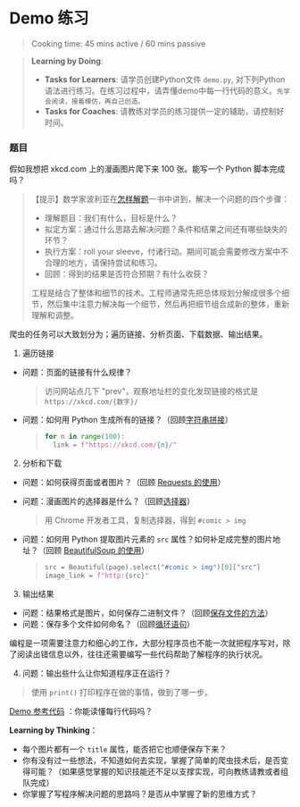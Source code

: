 # Demo 练习
> Cooking time: 45 mins active / 60 mins passive

> **Learning by Doing**:
> - **Tasks for Learners**: 请学员创建Python文件 `demo.py`, 对下列Python语法进行练习。在练习过程中，请弄懂demo中每一行代码的意义。`先学会阅读，接着模仿，再自己创造。`
> - **Tasks for Coaches**: 请教练对学员的练习提供一定的辅助，请控制好时间。

### 题目

假如我想把 xkcd.com 上的漫画图片爬下来 100 张。能写一个 Python 脚本完成吗？

> 【提示】数学家波利亚在[怎样解题](https://book.douban.com/subject/2124114/)一书中讲到，解决一个问题的四个步骤：
>
> - 理解题目：我们有什么，目标是什么？
> - 拟定方案：通过什么思路去解决问题？条件和结果之间还有哪些缺失的环节？
> - 执行方案：roll your sleeve，付诸行动。期间可能会需要修改方案中不合理的地方，请保持尝试和练习。
> - 回顾：得到的结果是否符合预期？有什么收获？
>
> 工程是结合了整体和细节的技术。工程师通常先把总体规划分解成很多个细节，然后集中注意力解决每一个细节，然后再把细节组合成新的整体，重新理解和调整。
>

爬虫的任务可以大致划分为；遍历链接、分析页面、下载数据、输出结果。

1. 遍历链接
  - 问题：页面的链接有什么规律？ 

    > 访问网站点几下 "prev"，观察地址栏的变化发现链接的格式是 `https://xkcd.com/{数字}/`
  - 问题：如何用 Python 生成所有的链接？（回顾[字符串拼接](./2.Python/5-python-syntax-advanced.md#拼接字符串)） 
    > ```python
    > for n in range(100):
    >   link = f"https://xkcd.com/{n}/"
    > ```
2. 分析和下载
  - 问题：如何获得页面或者图片？（回顾 [Requests 的使用](./2.Python/4-python-request.md#requests-的使用)）
  - 问题：漫画图片的选择器是什么？（回顾[选择器](./3.Crawler/1-python-html.md#css-选择器)） 

    > 用 Chrome 开发者工具，复制选择器，得到 `#comic > img`
  - 问题：如何用 Python 提取图片元素的 `src` 属性？如何补足成完整的图片地址？（回顾 [BeautifulSoup 的使用](./3.Crawler/1-python-html.md#用-python-解析-html)） 
    > ```python
    > src = Beautiful(page).select("#comic > img")[0]["src"]
    > image_link = f"http:{src}"
    > ```
3. 输出结果
  - 问题：结果格式是图片，如何保存二进制文件？（回顾[保存文件的方法](./2.Python/3-python-syntax.md#读写文件)）
  - 问题：保存多个文件如何命名？（回顾[循环语句](./2.Python/3-python-syntax.md#循环)）


编程是一项需要注意力和细心的工作，大部分程序员也不能一次就把程序写对，除了阅读出错信息以外，往往还需要编写一些代码帮助了解程序的执行状况。

4. 问题：输出些什么让你知道程序正在运行？ 

  > 使用 `print()` 打印程序在做的事情，做到了哪一步。



[Demo 参考代码](./demo1.py) ：你能读懂每行代码吗？



**Learning by Thinking**：

- 每个图片都有一个 `title` 属性，能否把它也顺便保存下来？
- 你有没有过一些想法，不知道如何去实现，掌握了简单的爬虫技术后，是否变得可能？（如果感觉掌握的知识技能还不足以支撑实现，可向教练请教或者组队完成）
- 你掌握了写程序解决问题的思路吗？是否从中掌握了新的思维方式？
